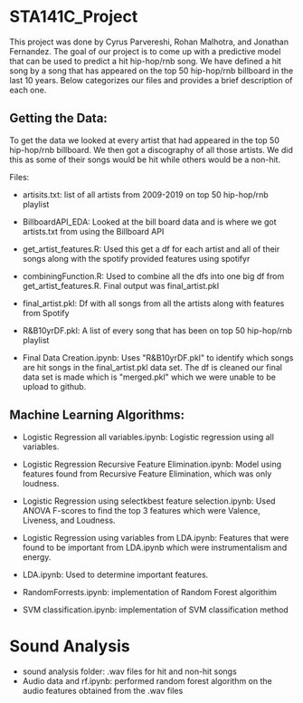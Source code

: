 # STA141C_Project

This project was done by Cyrus Parvereshi, Rohan Malhotra, and Jonathan Fernandez. The goal of our project is to come up with a predictive model that can be used to predict a hit hip-hop/rnb song. We have defined a hit song by a song that has appeared on the top 50 hip-hop/rnb billboard in the last 10 years. Below categorizes our files and provides a brief description of each one. 


## Getting the Data: 

To get the data we looked at every artist that had appeared in the top 50 hip-hop/rnb billboard. We then got a discography of all those artists. We did this as some of their songs would be hit while others would be a non-hit.

Files:

- artisits.txt: list of all artists from 2009-2019 on top 50 hip-hop/rnb playlist

- BillboardAPI_EDA: Looked at the bill board data and is where we got artists.txt from using the Billboard API

- get_artist_features.R: Used this get a df for each artist and all of their songs along with the spotify provided features using spotifyr

- combiningFunction.R: Used to combine all the dfs into one big df from get_artist_features.R. Final output was final_artist.pkl

- final_artist.pkl: Df with all songs from all the artists along with features from Spotify

- R&B10yrDF.pkl: A list of every song that has been on top 50 hip-hop/rnb playlist

- Final Data Creation.ipynb: Uses "R&B10yrDF.pkl" to identify which songs are hit songs in the final_artist.pkl data set. The df is cleaned our final data set is made which is "merged.pkl" which we were unable to be upload to github.

## Machine Learning Algorithms:

- Logistic Regression all variables.ipynb: Logistic regression using all variables.

- Logistic Regression Recursive Feature Elimination.ipynb: Model using features found from Recursive Feature Elimination, which was only loudness. 

- Logistic Regression using selectkbest feature selection.ipynb: Used ANOVA F-scores to find the top 3 features which were Valence, Liveness, and Loudness.

- Logistic Regression using variables from LDA.ipynb: Features that were found to be important from LDA.ipynb which were instrumentalism and energy. 

- LDA.ipynb: Used to determine important features. 

- RandomForrests.ipynb: implementation of  Random Forest algorithim

- SVM classification.ipynb: implementation of SVM classification method


# Sound Analysis 

- sound analysis folder: .wav files for hit and non-hit songs
- Audio data and rf.ipynb: performed random forest algorithm on the audio features obtained from the .wav files









